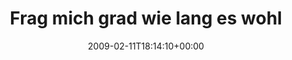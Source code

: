---
retweeted: false
source: <a href="http://twitter.com" rel="nofollow">Twitter Web Client</a>
entities:
  hashtags:
  - text: scnr
    indices:
    - '107'
    - '112'
  symbols: []
  user_mentions:
  - name: Julian
    screen_name: julian24
    indices:
    - '44'
    - '53'
    id_str: '7566352'
    id: '7566352'
  urls: []
display_text_range:
- '0'
- '112'
favorite_count: '0'
id_str: '1199797113'
truncated: false
retweet_count: '0'
id: '1199797113'
created_at: Wed Feb 11 18:14:10 +0000 2009
favorited: false
full_text: 'Frag mich grad wie lang es wohl dauert, bis [@julian24](https://twitter.com/julian24)
  verkündet, das er nen Python Twitterclient schreibt. #scnr'
lang: de
tags:
- scnr
- pesos:twitter
date: '2009-02-11T18:14:10+00:00'
src: https://twitter.com/bascht/status/1199797113
original_url: https://twitter.com/bascht/status/1199797113
type: twitter_tweet
text: 'Frag mich grad wie lang es wohl dauert, bis [@julian24](https://twitter.com/julian24)
  verkündet, das er nen Python Twitterclient schreibt. #scnr'
title: Frag mich grad wie lang es wohl

---